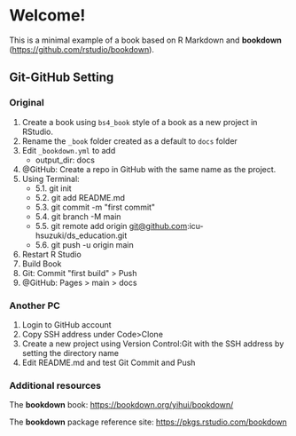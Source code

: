 # Welcome! 

This is a minimal example of a book based on R Markdown and **bookdown** (https://github.com/rstudio/bookdown). 

## Git-GitHub Setting

### Original

1. Create a book using `bs4_book` style of a book as a new project in RStudio.
2. Rename the `_book` folder created as a default to `docs` folder
3. Edit `_bookdown.yml` to add
    -  output_dir: docs
4. @GitHub: Create a repo in GitHub with the same name as the project.
5. Using Terminal: 
    - 5.1. git init 
    - 5.2. git add README.md 
    - 5.3. git commit -m "first commit" 
    - 5.4. git branch -M main 
    - 5.5. git remote add origin git@github.com:icu-hsuzuki/ds_education.git 
    - 5.6. git push -u origin main
6. Restart R Studio
7. Build Book
8. Git: Commit "first build" > Push
9. @GitHub: Pages > main > docs

### Another PC

1. Login to GitHub account
2. Copy SSH address under Code>Clone
3. Create a new project using Version Control:Git with the SSH address by setting the directory name
4. Edit README.md and test Git Commit and Push

### Additional resources

The **bookdown** book: https://bookdown.org/yihui/bookdown/

The **bookdown** package reference site: https://pkgs.rstudio.com/bookdown